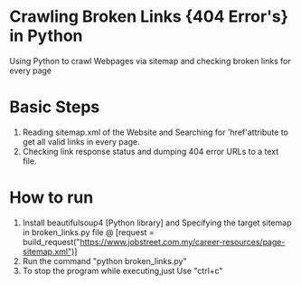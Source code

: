 # Crawling Broken Links {404 Error's} in Python
Using Python to crawl Webpages via sitemap and checking broken links for every page

# Basic Steps
1. Reading sitemap.xml of the Website and Searching for 'href'attribute to get all valid links in every page.
2. Checking link response status and dumping 404 error URLs to a text file.

# How to run
1. Install beautifulsoup4 [Python library] and Specifying the target sitemap in broken_links.py file @ [request = build_request("https://www.jobstreet.com.my/career-resources/page-sitemap.xml")]
2. Run the command "python broken_links.py"
3. To stop the program while executing,just Use "ctrl+c"
